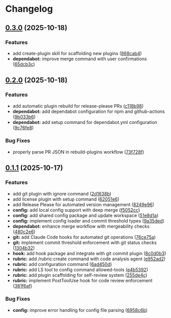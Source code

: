 # Changelog

## [0.3.0](https://github.com/elct9620/claudekit/compare/claudekit-v0.2.0...claudekit-v0.3.0) (2025-10-18)


### Features

* add create-plugin skill for scaffolding new plugins ([868cab4](https://github.com/elct9620/claudekit/commit/868cab42db90ac8458b65a39e129b28404ee8cc5))
* **dependabot:** improve merge command with user confirmations ([65dcb3c](https://github.com/elct9620/claudekit/commit/65dcb3c1d032ef31bc4eb6190b567cb71af1af46))

## [0.2.0](https://github.com/elct9620/claudekit/compare/claudekit-v0.1.1...claudekit-v0.2.0) (2025-10-18)


### Features

* add automatic plugin rebuild for release-please PRs ([c118b98](https://github.com/elct9620/claudekit/commit/c118b983003d145d30ee72fe322d7507d561432b))
* **dependabot:** add dependabot configuration for npm and github-actions ([9b033b6](https://github.com/elct9620/claudekit/commit/9b033b69dbb0ad406a23003cb6e42cb1937784cd))
* **dependabot:** add setup command for dependabot.yml configuration ([9c76fe8](https://github.com/elct9620/claudekit/commit/9c76fe8fbea635e151763bb95fc8271aebf44f5d))


### Bug Fixes

* properly parse PR JSON in rebuild-plugins workflow ([73f728f](https://github.com/elct9620/claudekit/commit/73f728f8df50405d83fb50dfdac7fcd0a1e4b6b8))

## [0.1.1](https://github.com/elct9620/claudekit/compare/claudekit-v0.1.0...claudekit-v0.1.1) (2025-10-17)


### Features

* add git plugin with ignore command ([2d1638b](https://github.com/elct9620/claudekit/commit/2d1638be2b0a635da58a99332ac7265083f08fd8))
* add license plugin with setup command ([62051e6](https://github.com/elct9620/claudekit/commit/62051e6783cc35adb03c9cddcded41ae0b969436))
* add Release Please for automated version management ([8249e96](https://github.com/elct9620/claudekit/commit/8249e968c16d24b901d2cd2cb3b8c11fbc10902f))
* **config:** add local config support with deep merge ([f5052cc](https://github.com/elct9620/claudekit/commit/f5052ccb8e3b7f7cd7c649b29cf67089546ab578))
* **config:** add shared config package and update workspace ([51e8d1a](https://github.com/elct9620/claudekit/commit/51e8d1acb1877225ad788e43afbc25ddd2f4807c))
* **config:** implement config loader and commit threshold types ([9a35ded](https://github.com/elct9620/claudekit/commit/9a35dede45d7773edb8762457a2e5587ccdb8253))
* **dependabot:** enhance merge workflow with mergeability checks ([480c2e6](https://github.com/elct9620/claudekit/commit/480c2e601a8c71ab40ee67e4d514fcd7712eb21b))
* **git:** add Claude Code hooks for automated git operations ([76ce75a](https://github.com/elct9620/claudekit/commit/76ce75a0bf2476b51dcff0f80f664691954b74d5))
* **git:** implement commit threshold enforcement with git status checks ([1304b32](https://github.com/elct9620/claudekit/commit/1304b32f447ea06c8c230538f1646c82864fc529))
* **hook:** add hook package and integrate with git commit plugin ([8c0d0b3](https://github.com/elct9620/claudekit/commit/8c0d0b332338691082fa524a57f2daa7543c3707))
* **rubric:** add /rubric:create command with code analysis agent ([e952ad2](https://github.com/elct9620/claudekit/commit/e952ad22c99b0d3e8842990ca4be0d024def1104))
* **rubric:** add configuration command ([6ad450d](https://github.com/elct9620/claudekit/commit/6ad450d1e1a95bea52ad127a8133f93c675d2df0))
* **rubric:** add LS tool to config command allowed-tools ([e4b5392](https://github.com/elct9620/claudekit/commit/e4b539274b908d58a427f1afd166d7cc20550a13))
* **rubric:** add plugin scaffolding for self-review system ([255de4c](https://github.com/elct9620/claudekit/commit/255de4c719e7552664fb32abec2bf203c33b189b))
* **rubric:** implement PostToolUse hook for code review enforcement ([381f6af](https://github.com/elct9620/claudekit/commit/381f6af5d6c7e142cf40caffed42624ae3574751))


### Bug Fixes

* **config:** improve error handling for config file parsing ([6958c6b](https://github.com/elct9620/claudekit/commit/6958c6ba800ea0f6c2603365be5f027dfbad48fd))
